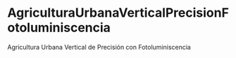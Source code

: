 # AgriculturaUrbanaVerticalPrecisionFotoluminiscencia
Agricultura Urbana Vertical de Precisión con Fotoluminiscencia
